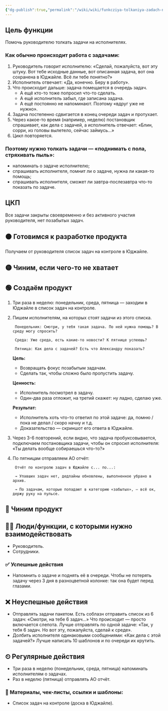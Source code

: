 ```yaml
---
{"dg-publish":true,"permalink":"/wiki/wiki/funkcziya-tolkaniya-zadach-na-sotrudnikah/"}
---
```


## Цель функции
Помочь руководителю толкать задачи на исполнителях.
### Как обычно происходит работа с задачами:
1. Руководитель говорит исполнителю: «‎Сделай, пожалуйста, вот эту штуку. Вот тебе исходные данные, вот описанная задача, вот она сохранена в Юджайле. Всё ли тебе понятно?»
2. Исполнитель отвечает: «Да, конечно. Беру в работу».
3. Что происходит дальше: задача помещается в очередь задач.
   - А ещё кто-то тоже попросил что-то сделать.
   - А ещё исполнитель забыл, где записана задача.
   - А ещё постоянно не напоминают. Поэтому «‎вдруг уже не нужно»‎.
4. Задача постепенно сдвигается в конец очереди задач и протухает. 
5. Через какое-то время (например, неделю) постановщик спрашивает, как дела с задачей, а исполнитель отвечает: «Блин, сорри, из головы вылетело, сейчас займусь...»
6. Цикл повторяется.
### Поэтому нужно толкать задачи — «‎поднимать с пола, стряхивать пыль»‎:
- напоминать о задаче исполнителю;
- спрашивать исполнителя, помнит ли о задаче, нужна ли какая-то помощь;
- спрашивать исполнителя, сможет ли завтра-послезавтра что-то показать по задаче.
## ЦКП
Все задачи закрыты своевременно и без активного участия руководителя, нет позабытых задач.
## 🟠 Готовимся к разработке продукта
Получаем от руководителя список задач на контроле в Юджайле.
## 🟡 Чиним, если чего-то не хватает
## 🟢 Создаём продукт
1. Три раза в неделю: понедельник, среда, пятница — заходим в Юджайле в список задач на контроле.
2. Пишем исполнителям, на которых стоят задачи из этого списка.
   
		Понедельник: Смотри, у тебя такая задача. По ней нужна помощь? В среду могу спросить?

		Среда: Уже среда, есть какие-то новости? К пятнице успеешь?

		Пятница: Как дела с задачей? Есть что Александру показать?

   **Цель:**
   - Возвращать фокус позабытым задачам.
   - Сделать так, чтобы сложно было пропустить задачу.
	
   **Ценность:**
   - Исполнитель посмотрел в задачу.
   - Один-два раза отложит, на третий скажет: ну ладно, сделаю уже.
     
   **Результат:**
   - Исполнитель хоть что-то ответил по этой задаче: да, помню / пока не делал / скоро начну и т.д.
	- Доказательство — скриншот его ответа в Юджайле. 
3. Через 3-6 повторений, если видно, что задача пробуксовывается, подключаем постановщика задачи, чтобы он спросил исполнителя: «Ты делать вообще собираешься что-то?»
4. По пятницам отправляем АО отчёт:
   
		Отчёт по контролю задач в Юджайле с... по...:

		→ Упавших задач нет, дедлайны обновлены, выполненное убрано в архив.

		→ По задачам, которые попадают в категорию «забытых», — всё ок, держу руку на пульсе.
## 🔵 Чиним продукт
## 🧗‍♀️ Люди/функции, с которыми нужно взаимодействовать
- Руководитель.
- Сотрудники.
### ✅ Успешные действия
- Напомнить о задаче и поднять её в очереди. Чтобы не потерять задачу через 3 дня в разноцветной колонке: так она будет перед глазами.
## ❌ Неуспешные действия
- Отправлять задачи пакетом. Есть соблазн отправить список из 6 задач: «Смотри, на тебе 6 задач...» Что происходит — просто включается слепота. Лучше отправлять по одной задаче: «Так, у тебя 6 задач. Но вот эту, пожалуйста, сделай к среде».
- Долбить исполнителя одинаковыми сообщениями: «Как дела с этой задачей?» Лучше написать 10 шаблонов и по очереди их крутить.
## ⏲ Регулярные действия
- Три раза в неделю (понедельник, среда, пятница) напоминать исполнителям о задачах.
- Раз в неделю (пятница) отправлять АО отчёт.
### 📃 Материалы, чек-листы, ссылки и шаблоны:
- Список задач на контроле (доска в Юджайле).